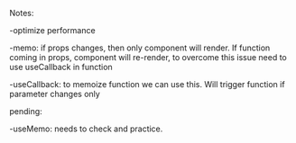 Notes:

-optimize performance

-memo: if props changes, then only component will render. If function coming in props, component will re-render, to overcome this issue need to use useCallback in function

-useCallback: to memoize function we can use this. Will trigger function if parameter changes only

pending:

-useMemo: needs to check and practice.
